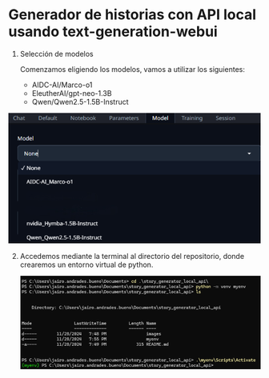 # Generador de historias con API local usando text-generation-webui

1. Selección de modelos

   Comenzamos eligiendo los modelos, vamos a utilizar los siguientes:

   * AIDC-AI/Marco-o1
   * EleutherAI/gpt-neo-1.3B
   * Qwen/Qwen2.5-1.5B-Instruct

  ![Modelos descargados](images/models.png)

2. Accedemos mediante la terminal al directorio del repositorio, donde crearemos un entorno virtual de python.

   ![Creción entorno virtual](images/env_terminal.png)
   

